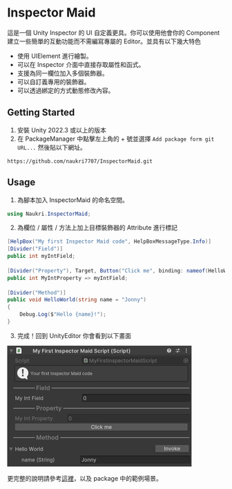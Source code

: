 # Inspector Maid

這是一個 Unity Inspector 的 UI 自定義更具。你可以使用他會你的 Component 建立一些簡單的互動功能而不需編寫專屬的 Editor。並具有以下幾大特色

- 使用 UIElement 進行繪製。
- 可以在 Inspector 介面中直接存取屬性和函式。
- 支援為同一欄位加入多個裝飾器。
- 可以自訂義專用的裝飾器。
- 可以透過綁定的方式動態修改內容。

## Getting Started

1. 安裝 Unity 2022.3 或以上的版本
2. 在 PackageManager 中點擊左上角的 + 號並選擇 `Add package form git URL...` 然後貼以下網址。
```
https://github.com/naukri7707/InspectorMaid.git
```

## Usage

1. 為腳本加入 InspectorMaid 的命名空間。

```cs
using Naukri.InspectorMaid;
```

2. 為欄位 / 屬性 / 方法上加上目標裝飾器的 Attribute 進行標記

```cs
[HelpBox("My first Inspector Maid code", HelpBoxMessageType.Info)]
[Divider("Field")]
public int myIntField;

[Divider("Property"), Target, Button("Click me", binding: nameof(HelloWorld), args: "Ruby")]
public int MyIntProperty => myIntField;

[Divider("Method")]
public void HelloWorld(string name = "Jonny")
{
    Debug.Log($"Hello {name}!");
}
```

3. 完成！回到 UnityEditor 你會看到以下畫面

![usage-preview](./Documentation/Images/usage-preview.png)


更完整的說明請參考[這裡](./Documentation/Inspector%20Maid.md)，以及 package 中的範例場景。